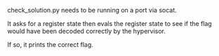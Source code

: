 check_solution.py needs to be running on a port via socat. 

It asks for a register state then evals the register state to see if the flag would have been decoded correctly by the hypervisor.

If so, it prints the correct flag. 